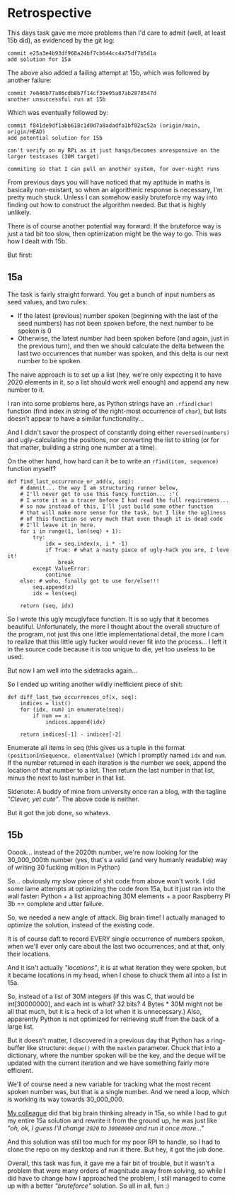 # Retrospective #

This days task gave me more problems than I'd care to admit (well, at least 15b did), as evidenced by the git log:

    commit e25a3e4b93df968a24bf7cb644cc4a75df7b5d1a
    add solution for 15a

The above also added a failing attempt at 15b, which was followed by another failure:

    commit 7e646b77a86cdb8b7f14cf39e95a87ab2878547d
    another unsuccessful run at 15b

Which was eventually followed by:

    commit f841de9df1abb618c1d0d7a8adadfa1bf02ac52a (origin/main, origin/HEAD)
    add potential solution for 15b

    can't verify on my RPi as it just hangs/becomes unresponsive on the
    larger testcases (30M target)

    commiting so that I can pull on another system, for over-night runs


From previous days you will have noticed that my aptitude in maths is basically non-existant, so when an algorithmic response is necessary, I'm pretty much stuck. Unless I can somehow easily bruteforce my way into finding out how to construct the algorithm needed. But that is highly unlikely.

There is of course another potential way forward: If the bruteforce way is just a tad bit too slow, then optimization might be the way to go. This was how I dealt with 15b.

But first:


## 15a ##

The task is fairly straight forward. You get a bunch of input numbers as seed values, and two rules:

* If the latest (previous) number spoken (beginning with the last of the seed numbers) has not been spoken before, the next number to be spoken is 0
* Otherwise, the latest number had been spoken before (and again, just in the previous turn), and then we should calculate the delta between the last two occurrences that number was spoken, and this delta is our next number to be spoken.

The naive approach is to set up a list (hey, we're only expecting it to have 2020 elements in it, so a list should work well enough) and append any new number to it.

I ran into some problems here, as Python strings have an `.rfind(char)` function (find index in string of the right-most occurrence of `char`), but lists doesn't appear to have a similar functionality...

And I didn't savor the prospect of constantly doing either `reversed(numbers)` and ugly-calculating the positions, nor converting the list to string (or for that matter, building a string one number at a time).

On the other hand, how hard can it be to write an `rfind(item, sequence)` function myself?

    def find_last_occurrence_or_add(x, seq):
        # damnit... the way I am structuring runner below,
        # I'll never get to use this fancy function... :'(
        # I wrote it as a tracer before I had read the full requiremens...
        # so now instead of this, I'll just build some other function
        # that will make more sense for the task, but I like the ugliness
        # of this function so very much that even though it is dead code
        # I'll leave it in here.
        for i in range(1, len(seq) + 1):
            try:
                idx = seq.index(x, i * -1)
                if True: # what a nasty piece of ugly-hack you are, I love it!
                    break
            except ValueError:
                continue
        else: # woho, finally got to use for/else!!!
            seq.append(x)
            idx = len(seq)

        return (seq, idx)

So I wrote this ugly mcuglyface function. It is so ugly that it becomes beautiful. Unfortunately, the more I thought about the overall structure of the program, not just this one little implementational detail, the more I cam to realize that this little ugly fucker would never fit into the process... I left it in the source code because it is too unique to die, yet too useless to be used.

But now I am well into the sidetracks again...

So I ended up writing another wildly inefficient piece of shit:

    def diff_last_two_occurrences_of(x, seq):
        indices = list()
        for (idx, num) in enumerate(seq):
            if num == x:
                indices.append(idx)

        return indices[-1] - indices[-2]

Enumerate all items in seq (this gives us a tuple in the format `(positionInSequence, elementValue)` (which I promptly named `idx` and `num`.
If the number returned in each iteration is the number we seek, append the location of that number to a list.
Then return the last number in that list, minus the next to last number in that list.

Sidenote: A buddy of mine from university once ran a blog, with the tagline _"Clever, yet cute"_. The above code is neither.

But it got the job done, so whatevs.


## 15b ##

Ooook... instead of the 2020th number, we're now looking for the 30_000_000th number (yes, that's a valid (and very humanly readable) way of writing 30 fucking million in Python)

So... obviously my slow piece of shit code from above won't work. I did some lame attempts at optimizing the code from 15a, but it just ran into the wall faster: Python + a list approaching 30M elements + a poor Raspberry PI 3b == complete and utter failure.

So, we needed a new angle of attack. Big brain time! I actually managed to optimize the solution, instead of the existing code.

It is of course daft to record EVERY single occurrence of numbers spoken, when we'll ever only care about the last two occurrences, and at that, only their locations.

And it isn't actually _"locations"_, it is at what iteration they were spoken, but it became locations in my head, when I chose to chuck them all into a list in 15a.

So, instead of a list of 30M integers (if this was C, that would be int[30000000], and each int is what? 32 bits? 4 Bytes * 30M might not be all that much, but it is a heck of a lot when it is unnecessary.)
Also, apparently Python is not optimized for retrieving stuff from the back of a large list.

But it doesn't matter, I discovered in a previous day that Python has a ring-buffer like structure: `deque()` with the `maxlen` parameter.
Chuck that into a dictionary, where the number spoken will be the key, and the deque will be updated with the current iteration and we have something fairly more efficient.

We'll of course need a new variable for tracking what the most recent spoken number was, but that is a single number. And we need a loop, which is working its way towards 30_000_000.

[My colleague](http://www.github.com/henkla/adventofcode2020/) did that big brain thinking already in 15a, so while I had to gut my entire 15a solution and rewrite it from the ground up, he was just like _"oh, ok, I guess I'll change `2020` to `30000000` and run it once more..."_

And this solution was still too much for my poor RPI to handle, so I had to clone the repo on my desktop and run it there. But hey, it got the job done.


Overall, this task was fun, it gave me a fair bit of trouble, but it wasn't a problem that were many orders of magnitude away from solving, so while I did have to change how I approached the problem, I still managed to come up with a better _"bruteforce"_ solution. So all in all, fun :)
